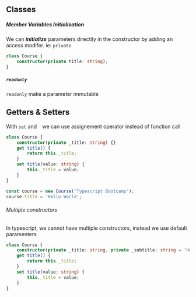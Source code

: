 ## Classes

##### Member Variables Initialisation

We can **_initialize_** parameters directily in the constructor by adding an access modifer. ie: `private`

```typescript
class Course {
    constructor(private title: string);
}
```

##### `readonly`

`readonly` make a parameter immutable

## Getters & Setters

With `set` and ` ` we can use assignement operator instead of function call

```typescript
class Course {
    constructor(private _title: string) {}
    get title() {
        return this._title;
    }
    set title(value: string) {
        this._title = value;
    }
}

const course = new Course('Typescript Bootcamp');
course.title = 'Hello World';
```

###### Multiple constructors

In typescript, we cannot have multiple constructors,
instead we use default paramenters

```typescript
class Course {
    constructor(private _title: string, private _subtitle: string = 'Hello') {}
    get title() {
        return this._title;
    }
    set title(value: string) {
        this._title = value;
    }
}
```
